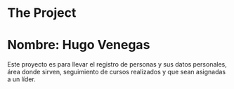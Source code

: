 # The Project

# Nombre: Hugo Venegas

Este proyecto es para llevar el registro de personas y sus datos personales, área donde sirven, seguimiento de cursos realizados y que sean asignadas a un líder.
